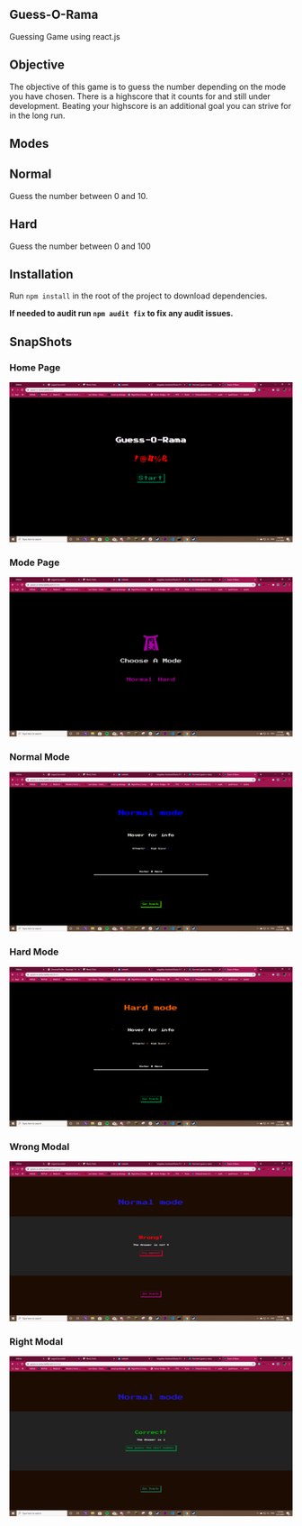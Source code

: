 ## Guess-O-Rama

Guessing Game using react.js

## Objective

The objective of this game is to guess the number depending on the mode you have chosen. There is a highscore 
that it counts for and still under development. Beating your highscore is an additional goal you can strive for
in the long run.

## Modes

## Normal

Guess the number between 0 and 10.

## Hard

Guess the number between 0 and 100


## Installation
 
 Run ``` npm install ``` in the root of the project to download dependencies.

 **If needed to audit run ``` npm audit fix ``` to fix any audit issues.**


## SnapShots
### Home Page
![ ](./public/assets/Home.png)
### Mode Page
![ ](./public/assets/Mode.png)
### Normal Mode
![ ](./public/assets/Normal.png)
### Hard Mode
![ ](./public/assets/Hard.png)
### Wrong Modal
![ ](./public/assets/Wrong.png)
### Right Modal
![ ](./public/assets/Right.png)
